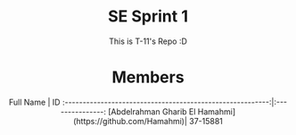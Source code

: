 <h1 align="center">SE Sprint 1</h1>
<p>This is T-11's Repo :D</p>


<h1 align="center">  Members  </h1>
<body align="center">
Full Name                                                  |  ID					   
:---------------------------------------------------------:|:---------------:
[Abdelrahman Gharib El Hamahmi](https://github.com/Hamahmi)|  37-15881       
  
  
 </body>


